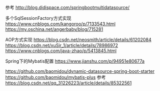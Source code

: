 

参考
http://blog.didispace.com/springbootmultidatasource/

多个SqlSessionFactory方式实现
https://www.cnblogs.com/kangoroo/p/7133543.html
https://my.oschina.net/angerbaby/blog/715281

AOP方式实现
https://blog.csdn.net/neosmith/article/details/61202084
https://blog.csdn.net/xuSir_1/article/details/78986972
https://www.cnblogs.com/java-zhao/p/5413845.html



Spring下的Mybatis配置
https://www.jianshu.com/p/94951e80677a



https://github.com/baomidou/dynamic-datasource-spring-boot-starter
https://github.com/baomidou/mybatis-plus
参考
https://blog.csdn.net/qq_31226223/article/details/85322561

